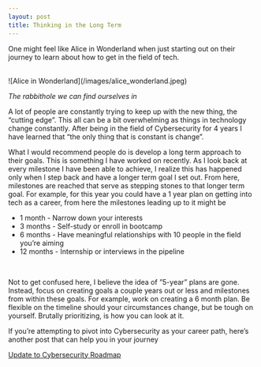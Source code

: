 ```yaml
---
layout: post
title: Thinking in the Long Term
---
```



One might feel like Alice in Wonderland when just starting out on their journey to learn about how to get in the field of tech. 

<br>
![Alice in Wonderland](/images/alice_wonderland.jpeg)
<br>

*The rabbithole we can find ourselves in*

A lot of people are constantly trying to keep up with the new thing, the “cutting edge”. This all can be a bit overwhelming as things in technology change constantly. After being in the field of Cybersecurity for 4 years I have learned that “the only thing that is constant is change”.  


What I would recommend people do is develop a long term approach to their goals. 
This is something I have worked on recently. As I look back at every milestone I have been able to achieve, I realize this has happened only when I step back and have a longer term goal I set out. From here, milestones are reached that serve as stepping stones to that longer term goal. For example, for this year you could have a 1 year plan on getting into tech as a career, from here the milestones leading up to it might be

- 1 month -   Narrow down your interests
- 3 months - Self-study or enroll in bootcamp
- 6 months - Have meaningful relationships with 10 people in the field you’re aiming
- 12 months - Internship or interviews in the pipeline
<br>

Not to get confused here, I believe the idea of ”5-year” plans are gone. Instead, focus on creating goals a couple years out or less and milestones from within these goals. For example, work on creating a 6 month plan. Be flexible on the timeline should your circumstances change, but be tough on yourself. 
Brutally prioritizing, is how you can look at it.

If you’re attempting to pivot into Cybersecurity as your career path, here’s another post that can help you in your journey

[Update to Cybersecurity Roadmap](https://zendannyy.github.io/twelfth_post/)
